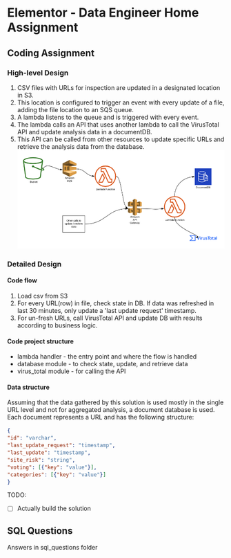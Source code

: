 # Elementor - Data Engineer Home Assignment

## Coding Assignment

### High-level Design

1. CSV files with URLs for inspection are updated in a designated location in S3.
2. This location is configured to trigger an event with every update of a file, adding the file location to an SQS queue.
3. A lambda listens to the queue and is triggered with every event.
4. The lambda calls an API that uses another lambda to call the VirusTotal API and update analysis data in a documentDB.
4. This API can be called from other resources to update specific URLs and retrieve the analysis data from the database.
![pic](pics/high_levels.png)

### Detailed Design
#### Code flow
1. Load csv from S3
2. For every URL(row) in file, check state in DB. If data was refreshed in last 30 minutes, only update a 'last update request' timestamp.
3. For un-fresh URLs, call VirusTotal API and update DB with results according to business logic.

#### Code project structure
* lambda handler - the entry point and where the flow is handled
* database module - to check state, update, and retrieve data
* virus_total module - for calling the API

#### Data structure
Assuming that the data gathered by this solution is used mostly in the single URL level and not for aggregated analysis, a document database is used.
Each document represents a URL and has the following structure:
```json
{
"id": "varchar",
"last_update_request": "timestamp",
"last_update": "timestamp",
"site_risk": "string",
"voting": [{"key": "value"}],
"categories": [{"key": "value"}] 
}
```
TODO: 
- [ ] Actually build the solution


## SQL Questions
Answers in sql_questions folder